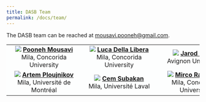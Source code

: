 ```yaml
---
title: DASB Team
permalink: /docs/team/
---
```


<!-- ### TGB Team -->


The DASB team can be reached at <mousavi.pooneh@gmail.com>. 

<table style="background-color:#FDFEFE; border:none;">
  <tr>
    <td>
    <div style="margin: 0 auto; width: 180px; text-align: center">
      <img src="{{ "/assets/img/portrait/pooneh.png" | relative_url }}" class="img-responsive">
      <strong><a href="https://poonehmousavi.github.io/">Pooneh Mousavi</a></strong> <br/> Mila, Concorida University
      </div>
    </td>
    <td style="text-center">
    <div style="margin: 0 auto; width: 180px; text-align: center">
      <img src="{{ "/assets/img/portrait/luca.png" | relative_url }}" class="img-responsive">
      <strong><a href="https://github.com/lucadellalib/">Luca Della Libera</a></strong> <br/> Mila, Concorida University
      </div>
    </td>
    <td>
    <div style="margin: 0 auto; width: 180px; text-align: center">
      <img src="{{ "/assets/img/portrait/jarod.png" | relative_url }}" class="img-responsive">
      <strong><a href="https://chaanks.github.io/">Jarod Duret</a></strong> <br/> Avignon Université
      </div>
    </td>
     </tr> 
    <tr>
    <td>
    <div style="margin: 0 auto; width: 180px; text-align: center">
      <img src="{{ "/assets/img/portrait/arthem.png" | relative_url }}" class="img-responsive">
      <strong><a href="https://www.linkedin.com/in/artem-ploujnikov-59b2434/">Artem Ploujnikov</a></strong> <br/> Mila, Université de Montréal
      </div>
    </td>
    <td>
    <div style="margin: 0 auto; width: 180px; text-align: center">
      <img src="{{ "/assets/img/portrait/cem.png" | relative_url }}" class="img-responsive">
      <strong><a href="https://ycemsubakan.github.io/">Cem Subakan</a></strong> <br/> Mila, Université Laval
      </div>
    </td>
    <td>
    <div style="margin: 0 auto; width: 180px; text-align: center">
      <img src="{{ "/assets/img/portrait/mirco.png" | relative_url }}" class="img-responsive">
      <strong><a href="https://sites.google.com/site/mircoravanelli/">Mirco Ravanelli</a></strong> <br/>Mila, Concorida University
      </div>
    </td>
  </tr> 
</table>
